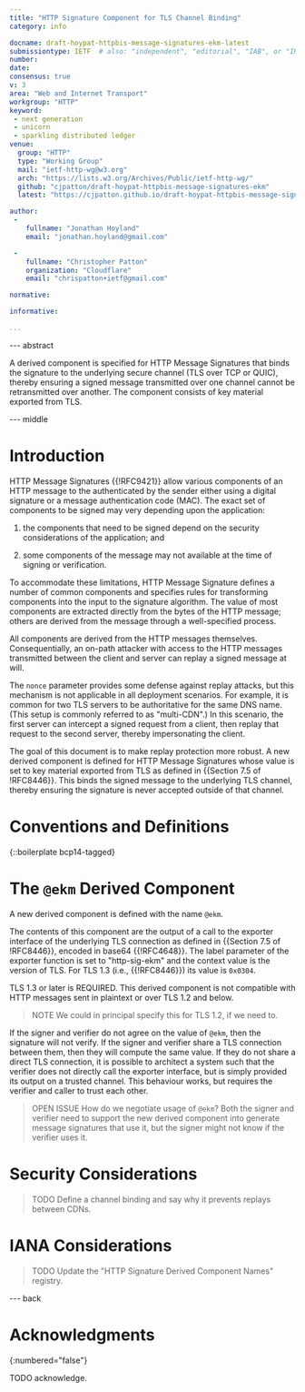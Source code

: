 ```yaml
---
title: "HTTP Signature Component for TLS Channel Binding"
category: info

docname: draft-hoypat-httpbis-message-signatures-ekm-latest
submissiontype: IETF  # also: "independent", "editorial", "IAB", or "IRTF"
number:
date:
consensus: true
v: 3
area: "Web and Internet Transport"
workgroup: "HTTP"
keyword:
 - next generation
 - unicorn
 - sparkling distributed ledger
venue:
  group: "HTTP"
  type: "Working Group"
  mail: "ietf-http-wg@w3.org"
  arch: "https://lists.w3.org/Archives/Public/ietf-http-wg/"
  github: "cjpatton/draft-hoypat-httpbis-message-signatures-ekm"
  latest: "https://cjpatton.github.io/draft-hoypat-httpbis-message-signatures-ekm/draft-hoypat-httpbis-message-signatures-ekm.html"

author:
 -
    fullname: "Jonathan Hoyland"
    email: "jonathan.hoyland@gmail.com"

 -
    fullname: "Christopher Patton"
    organization: "Cloudflare"
    email: "chrispatton+ietf@gmail.com"

normative:

informative:

...
```


--- abstract

A derived component is specified for HTTP Message Signatures that binds the
signature to the underlying secure channel (TLS over TCP or QUIC), thereby
ensuring a signed message transmitted over one channel cannot be retransmitted
over another. The component consists of key material exported from TLS.

--- middle

# Introduction

HTTP Message Signatures {{!RFC9421}} allow various components of an HTTP
message to the authenticated by the sender either using a digital signature or
a message authentication code (MAC). The exact set of components to be signed
may very depending upon the application:

1. the components that need to be signed depend on the security considerations
   of the application; and

1. some components of the message may not available at the time of signing or
   verification.

To accommodate these limitations, HTTP Message Signature defines a number of
common components and specifies rules for transforming components into the
input to the signature algorithm. The value of most components are extracted
directly from the bytes of the HTTP message; others are derived from the
message through a well-specified process.

All components are derived from the HTTP messages themselves. Consequentially,
an on-path attacker with access to the HTTP messages transmitted between the
client and server can replay a signed message at will.

The `nonce` parameter provides some defense against replay attacks, but this
mechanism is not applicable in all deployment scenarios. For example, it is
common for two TLS servers to be authoritative for the same DNS name. (This
setup is commonly referred to as "multi-CDN".) In this scenario, the first
server can intercept a signed request from a client, then replay that request
to the second server, thereby impersonating the client.

The goal of this document is to make replay protection more robust. A new
derived component is defined for HTTP Message Signatures whose value is set to
key material exported from TLS as defined in {{Section 7.5 of !RFC8446}}. This
binds the signed message to the underlying TLS channel, thereby ensuring the
signature is never accepted outside of that channel.

# Conventions and Definitions

{::boilerplate bcp14-tagged}

# The `@ekm` Derived Component

A new derived component is defined with the name `@ekm`.

The contents of this component are the output of a call to the exporter
interface of the underlying TLS connection as defined in {{Section 7.5 of
!RFC8446}}, encoded in base64 {{!RFC4648}}. The label parameter of the exporter
function is set to "http-sig-ekm" and the context value is the version of TLS.
For TLS 1.3 (i.e., {{!RFC8446}}) its value is `0x0304`.

TLS 1.3 or later is REQUIRED. This derived component is not compatible with
HTTP messages sent in plaintext or over TLS 1.2 and below.

> NOTE We could in principal specify this for TLS 1.2, if we need to.

If the signer and verifier do not agree on the value of `@ekm`, then the
signature will not verify. If the signer and verifier share a TLS connection
between them, then they will compute the same value. If they do not share a
direct TLS connection, it is possible to architect a system such that the
verifier does not directly call the exporter interface, but is simply provided
its output on a trusted channel. This behaviour works, but requires the
verifier and caller to trust each other.

> OPEN ISSUE How do we negotiate usage of `@ekm`? Both the signer and verifier
> need to support the new derived component into generate message signatures
> that use it, but the signer might not know if the verifier uses it.

# Security Considerations

> TODO Define a channel binding and say why it prevents replays between CDNs.

# IANA Considerations

> TODO Update the "HTTP Signature Derived Component Names" registry.

--- back

# Acknowledgments
{:numbered="false"}

TODO acknowledge.
